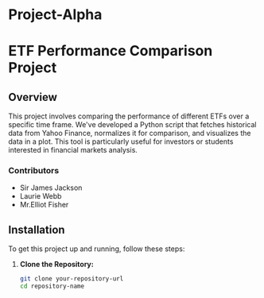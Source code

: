 # Project-Alpha
# ETF Performance Comparison Project

## Overview
This project involves comparing the performance of different ETFs over a specific time frame. We've developed a Python script that fetches historical data from Yahoo Finance, normalizes it for comparison, and visualizes the data in a plot. This tool is particularly useful for investors or students interested in financial markets analysis.

### Contributors
- Sir James Jackson
- Laurie Webb
- Mr.Elliot Fisher

## Installation

To get this project up and running, follow these steps:

1. **Clone the Repository:**
   ```bash
   git clone your-repository-url
   cd repository-name